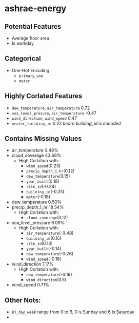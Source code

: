 # ashrae-energy  
## Potential Features  
  - Average floor area
  - Is workday
  
## Categorical  
  - One-Hot Encoding  
      - ```primary_use```
      - ```meter```
      

## Highly Corlated Features  
  - ```dew_temperature```, ```air_temperature``` 0.72
  - ```sea_level_presure```, ```air_temperature``` -0.47
  - ```wind_direction```, ```wind_speed``` 0.47
  - ```meater```, ```building_id``` 0.22 *beore building_id is encoded* 

## Contains Missing Values  
  - air_temperature        0.48%
  - cloud_coverage        43.66%
    - High Corlation with:
      - ```wind_speed```(0.23)
      - ```precip_depth_1_hr```(0.12)
      - ```dew_temperature```(0.15)
      - ```year_built```(0.18)
      - ```site_id```(-0.24)
      - ```building_id```(-0.25)
      - ```meter```(-0.18)
  - dew_temperature        0.50%
  - precip_depth_1_hr     18.54%
    - High Corlation with:
      - ```cloud_coverage```(0.12)
  - sea_level_pressure     6.09%
    - High Corlation with:
      - ```air_temperature```(-0.48)
      - ```building_id```(0.16)
      - ```site_id```(0.13)
      - ```year_built```(-0.14)
      - ```dew_temperature```(-0.26)
      - ```wind_speed```(-0.16)
  - wind_direction         7.17%
    - High Corlation with:
      - ```dew_temperature```(-0.19)
      - ```wind_direction```(0.5)
  - wind_speed             0.71%
  
 ## Other Nots:
   - ```DT_day_week``` range from 0 to 6, 0 is Sunday and 6 is Saturday
   - 
